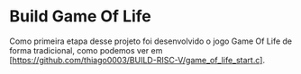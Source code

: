 # Build Game Of Life

Como primeira etapa desse projeto foi desenvolvido o jogo Game Of Life de forma tradicional, como podemos ver em [https://github.com/thiago0003/BUILD-RISC-V/game_of_life_start.c].